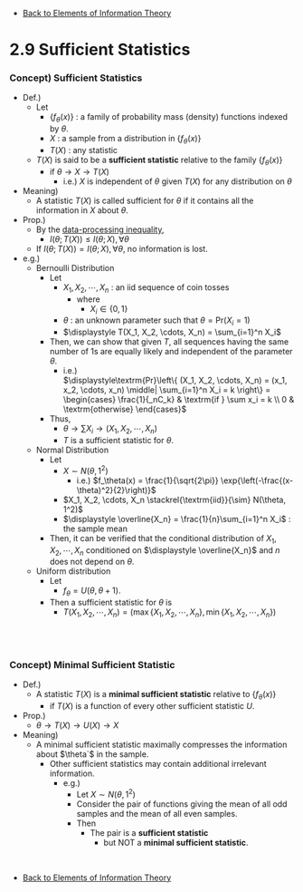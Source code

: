 * [Back to Elements of Information Theory](../../main.md)

# 2.9 Sufficient Statistics

### Concept) Sufficient Statistics
- Def.)
  - Let
    - $`\{f_\theta(x)\}`$ : a family of probability mass (density) functions indexed by $`\theta`$.
    - $`X`$ : a sample from a distribution in $`\{f_\theta(x)\}`$
    - $`T(X)`$ : any statistic
  - $`T(X)`$ is said to be a **sufficient statistic** relative to the family $`\{f_\theta(x)\}`$
    - if $`\theta\rightarrow X\rightarrow T(X)`$
      - i.e.) $`X`$ is independent of $`\theta`$ given $`T(X)`$ for any distribution on $`\theta`$
- Meaning)
  - A statistic $`T(X)`$ is called sufficient for $`\theta`$ if it contains all the information in $`X`$ about $`\theta`$.
- Prop.)
  - By the [data-processing inequality](../08/note.md#concept-data-processing-inequality),
    - $`I(\theta; T(X)) \le I(\theta; X), \forall \theta`$
  - If $`I(\theta; T(X)) = I(\theta; X), \forall \theta`$, no information is lost.
- e.g.)
  - Bernoulli Distribution
    - Let
      - $`X_1, X_2, \cdots, X_n`$ : an iid sequence of coin tosses
        - where 
          - $`X_i \in \{0, 1\}`$
      - $`\theta`$ : an unknown parameter such that $`\theta = \textrm{Pr}(X_i=1)`$
      - $`\displaystyle T(X_1, X_2, \cdots, X_n) = \sum_{i=1}^n X_i`$
    - Then, we can show that given $`T`$, all sequences having the same number of $`1`$s are equally likely and independent of the parameter $`\theta`$.
      - i.e.)   
        $`\displaystyle\textrm{Pr}\left\{ (X_1, X_2, \cdots, X_n) = (x_1, x_2, \cdots, x_n) \middle| \sum_{i=1}^n X_i = k \right\} = \begin{cases}
            \frac{1}{_nC_k} & \textrm{if } \sum x_i = k \\
            0 & \textrm{otherwise}
        \end{cases}`$
    - Thus,
      - $`\theta\rightarrow \sum X_i \rightarrow (X_1, X_2, \cdots, X_n)`$
      - $`T`$ is a sufficient statistic for $`\theta`$.
  - Normal Distribution
    - Let
      - $`X\sim N(\theta, 1^2)`$
        - i.e.) $`f_\theta(x) = \frac{1}{\sqrt{2\pi}} \exp{\left(-\frac{(x-\theta)^2}{2}\right)}`$
      - $`X_1, X_2, \cdots, X_n \stackrel{\textrm{iid}}{\sim} N(\theta, 1^2)`$
      - $`\displaystyle \overline{X_n} = \frac{1}{n}\sum_{i=1}^n X_i`$ : the sample mean
    - Then, it can be verified that the conditional distribution of $`X_1, X_2, \cdots, X_n`$ conditioned on $`\displaystyle \overline{X_n}`$ and $`n`$ does not depend on $`\theta`$.
  - Uniform distribution
    - Let
      - $`f_\theta = U(\theta, \theta+1)`$.
    - Then a sufficient statistic for $`\theta`$ is
      - $`T(X_1, X_2, \cdots, X_n) = \left( \max\{X_1, X_2, \cdots, X_n\}, \min\{X_1, X_2, \cdots, X_n\} \right)`$

<br><br>

### Concept) Minimal Sufficient Statistic
- Def.)
  - A statistic $`T(X)`$ is a **minimal sufficient statistic** relative to $`\{f_\theta(x)\}`$
    - if $`T(X)`$ is a function of every other sufficient statistic $`U`$.
- Prop.)
  - $`\theta\rightarrow T(X)\rightarrow U(X)\rightarrow X`$
- Meaning)
  - A minimal sufficient statistic maximally compresses the information about $\theta`$ in the sample.
    - Other sufficient statistics may contain additional irrelevant information.
      - e.g.)
        - Let $`X\sim N(\theta, 1^2)`$
        - Consider the pair of functions giving the mean of all odd samples and the mean of all even samples.
        - Then
          - The pair is a **sufficient statistic**
            - but NOT a **minimal sufficient statistic**.








<br>

* [Back to Elements of Information Theory](../../main.md)